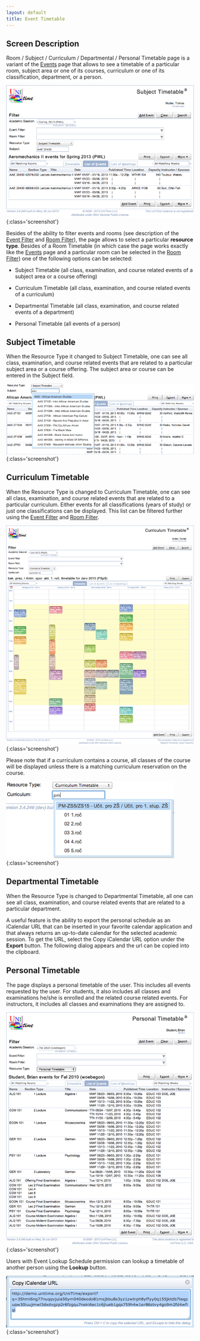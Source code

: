 ```yaml
---
layout: default
title: Event Timetable
---
```



## Screen Description

Room / Subject / Curriculum / Departmental / Personal Timetable page is a variant of the [Events](events) page that allows to see a timetable of a particular room, subject area or one of its courses, curriculum or one of its classification, department, or a person.

![Event Timetable](images/event-timetable-2.png){:class='screenshot'}

Besides of the ability to filter events and rooms (see description of the [Event Filter](events-event-filter) and [Room Filter](events-room-filter)), the page allows to select a particular **resource type**. Besides of a Room Timetable (in which case the page works exactly like the [Events](events) page and a particular room can be selected in the [Room Filter](events-room-filter)) one of the following options can be selected:

* Subject Timetable (all class, examination, and course related events of a subject area or a course offering)

* Curriculum Timetable (all class, examination, and course related events of a curriculum)

* Departmental Timetable (all class, examination, and course related events of a department)

* Personal Timetable (all events of a person)

## Subject Timetable

When the Resource Type it changed to Subject Timetable, one can see all class, examination, and course related events that are related to a particular subject area or a course offering. The subject area or course can be entered in the Subject field.


![Event Timetable](images/event-timetable-1.png){:class='screenshot'}

## Curriculum Timetable

When the Resource Type is changed to Curriculum Timetable, one can see all class, examination, and course related events that are related to a particular curriculum. Either events for all classifications (years of study) or just one classifications can be displayed. This list can be filtered further using the [Event Filter](events-event-filter) and [Room Filter](events-room-filter).

![Event Timetable](images/event-timetable-3.png){:class='screenshot'}

Please note that if a curriculum contains a course, all classes of the course will be displayed unless there is a matching curriculum reservation on the course.

![Event Timetable](images/event-timetable-4.png){:class='screenshot'}

## Departmental Timetable

When the Resource Type is changed to Departmental Timetable, all one can see all class, examination, and course related events that are related to a particular department.

A useful feature is the ability to export the personal schedule as an iCalendar URL that can be inserted in your favorite calendar application and that always returns an up-to-date calendar for the selected academic session. To get the URL, select the Copy iCalendar URL option under the **Export** button. The following dialog appears and the url can be copied into the clipboard.

## Personal Timetable

The page displays a personal timetable of the user. This includes all events requested by the user. For students, it also includes all classes and examinations he/she is enrolled and the related course related events. For instructors, it includes all classes and examinations they are assigned to.


![Event Timetable](images/event-timetable-5.png){:class='screenshot'}

Users with Event Lookup Schedule permission can lookup a timetable of another person using the **Lookup** button.

![Event Timetable](images/event-timetable-6.png){:class='screenshot'}
